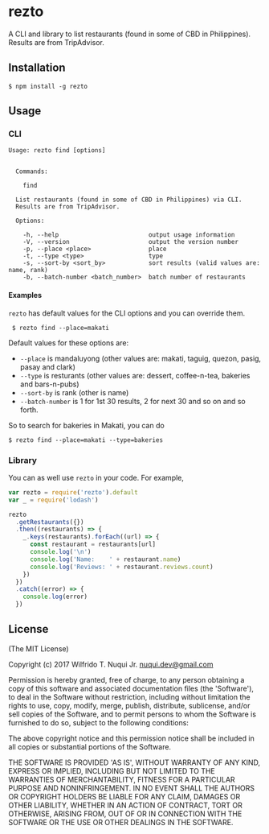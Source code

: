 # rezto

A CLI and library to list restaurants (found in some of CBD in Philippines). Results are from TripAdvisor.

## Installation

    $ npm install -g rezto

## Usage


### CLI

```
Usage: rezto find [options]


  Commands:

    find

  List restaurants (found in some of CBD in Philippines) via CLI.
  Results are from TripAdvisor.

  Options:

    -h, --help                         output usage information
    -V, --version                      output the version number
    -p, --place <place>                place
    -t, --type <type>                  type
    -s, --sort-by <sort_by>            sort results (valid values are: name, rank)
    -b, --batch-number <batch_number>  batch number of restaurants
```

#### Examples

`rezto` has default values for the CLI options and you can override them.

     $ rezto find --place=makati

Default values for these options are:

* `--place` is mandaluyong (other values are: makati, taguig, quezon, pasig, pasay and clark)
* `--type` is resturants (other values are: dessert, coffee-n-tea, bakeries and bars-n-pubs)
* `--sort-by` is rank (other is name)
* `--batch-number` is 1 for 1st 30 results, 2 for next 30 and so on and so forth.

So to search for bakeries in Makati, you can do

    $ rezto find --place=makati --type=bakeries

### Library

You can as well use `rezto` in your code. For example,

```javascript
var rezto = require('rezto').default
var _ = require('lodash')

rezto
  .getRestaurants({})
  .then((restaurants) => {
    _.keys(restaurants).forEach((url) => {
      const restaurant = restaurants[url]
      console.log('\n')
      console.log('Name:    ' + restaurant.name)
      console.log('Reviews: ' + restaurant.reviews.count)
    })
  })
  .catch((error) => {
    console.log(error)
  })
```

## License

(The MIT License)

Copyright (c) 2017 Wilfrido T. Nuqui Jr. nuqui.dev@gmail.com

Permission is hereby granted, free of charge, to any person obtaining
a copy of this software and associated documentation files (the
'Software'), to deal in the Software without restriction, including
without limitation the rights to use, copy, modify, merge, publish,
distribute, sublicense, and/or sell copies of the Software, and to
permit persons to whom the Software is furnished to do so, subject to
the following conditions:

The above copyright notice and this permission notice shall be
included in all copies or substantial portions of the Software.

THE SOFTWARE IS PROVIDED 'AS IS', WITHOUT WARRANTY OF ANY KIND,
EXPRESS OR IMPLIED, INCLUDING BUT NOT LIMITED TO THE WARRANTIES OF
MERCHANTABILITY, FITNESS FOR A PARTICULAR PURPOSE AND NONINFRINGEMENT.
IN NO EVENT SHALL THE AUTHORS OR COPYRIGHT HOLDERS BE LIABLE FOR ANY
CLAIM, DAMAGES OR OTHER LIABILITY, WHETHER IN AN ACTION OF CONTRACT,
TORT OR OTHERWISE, ARISING FROM, OUT OF OR IN CONNECTION WITH THE
SOFTWARE OR THE USE OR OTHER DEALINGS IN THE SOFTWARE.
